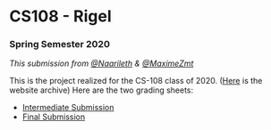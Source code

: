 # CS108 - Rigel
### Spring Semester 2020
*This submission from [@Naarileth](https://github.com/Naarileth) & [@MaximeZmt](https://github.com/MaximeZmt)*

This is the project realized for the CS-108 class of 2020. ([Here](https://cs108.epfl.ch/archive/20/) is the website archive)
Here are the two grading sheets:
 - [Intermediate Submission](https://github.com/MaximeZmt/CS-108-Rigel/blob/master/IntermediateGradingSheet.pdf)
 - [Final Submission](https://github.com/MaximeZmt/CS-108-Rigel/blob/master/FinalGradingSheet.pdf)
